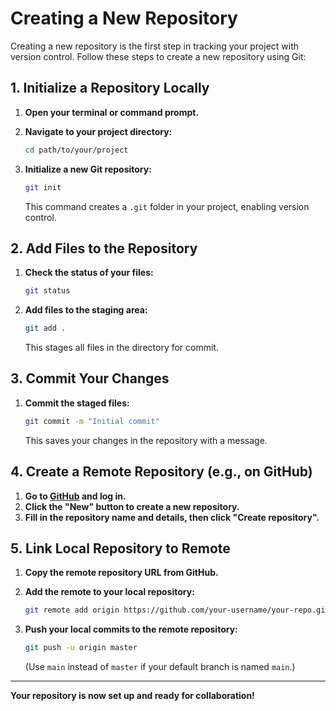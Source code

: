 # Creating a New Repository

Creating a new repository is the first step in tracking your project with version control. Follow these steps to create a new repository using Git:

## 1. Initialize a Repository Locally

1. **Open your terminal or command prompt.**
2. **Navigate to your project directory:**

    ```bash
    cd path/to/your/project
    ```

3. **Initialize a new Git repository:**

    ```bash
    git init
    ```

    This command creates a `.git` folder in your project, enabling version control.

## 2. Add Files to the Repository

1. **Check the status of your files:**

    ```bash
    git status
    ```

2. **Add files to the staging area:**

    ```bash
    git add .
    ```

    This stages all files in the directory for commit.

## 3. Commit Your Changes

1. **Commit the staged files:**

    ```bash
    git commit -m "Initial commit"
    ```

    This saves your changes in the repository with a message.

## 4. Create a Remote Repository (e.g., on GitHub)

1. **Go to [GitHub](https://github.com/) and log in.**
2. **Click the "New" button to create a new repository.**
3. **Fill in the repository name and details, then click "Create repository".**

## 5. Link Local Repository to Remote

1. **Copy the remote repository URL from GitHub.**
2. **Add the remote to your local repository:**

    ```bash
    git remote add origin https://github.com/your-username/your-repo.git
    ```

3. **Push your local commits to the remote repository:**

    ```bash
    git push -u origin master
    ```

    (Use `main` instead of `master` if your default branch is named `main`.)

---

**Your repository is now set up and ready for collaboration!**
